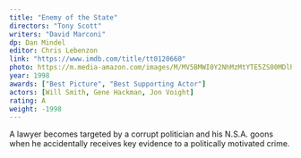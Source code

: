 ```yaml
---
title: "Enemy of the State"
directors: "Tony Scott"
writers: "David Marconi"
dp: Dan Mindel
editor: Chris Lebenzon
link: "https://www.imdb.com/title/tt0120660"
photo: https://m.media-amazon.com/images/M/MV5BMWI0Y2NhMzMtYTE5ZS00MDlhLTg0ZjEtMjAwZmEwNTc0ODc2XkEyXkFqcGdeQXVyNjU0OTQ0OTY@._V1_.jpg
year: 1998
awards: ["Best Picture", "Best Supporting Actor"]
actors: [Will Smith, Gene Hackman, Jon Voight]
rating: A
weight: -1998
---
```

A lawyer becomes targeted by a corrupt politician and his N.S.A. goons when he accidentally receives key evidence to a politically motivated crime.